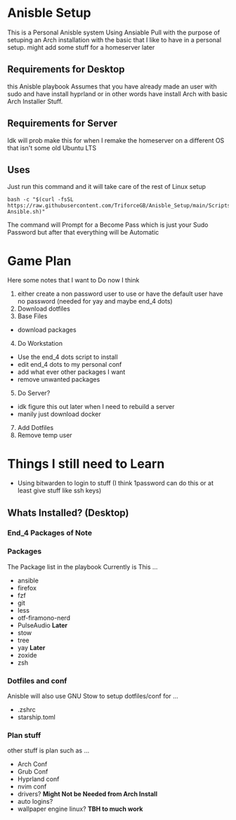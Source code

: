 # Anisble Setup

This is a Personal Anisble system Using Ansiable Pull with the purpose of setuping an Arch installation with the basic that I like to have in a personal setup.
might add some stuff for a homeserver later

## Requirements for Desktop
this Anisble playbook Assumes that you have already made an user with sudo and have install hyprland or in other words have install Arch with basic Arch Installer Stuff.

## Requirements for Server
Idk will prob make this for when I remake the homeserver on a different OS that isn't some old Ubuntu LTS

## Uses
Just run this command and it will take care of the rest of Linux setup
```
bash -c "$(curl -fsSL https://raw.githubusercontent.com/TriforceGB/Anisble_Setup/main/Scripts/Pre-Ansible.sh)"
```
The command will Prompt for a Become Pass which is just your Sudo Password but after that everything will be Automatic


# Game Plan
Here some notes that I want to Do now I think
1. either create a non password user to use or have the default user have no password (needed for yay and maybe end_4 dots)
2. Download dotfiles
3. Base Files
- download packages
4. Do Workstation 
- Use the end_4 dots script to install
- edit end_4 dots to my personal conf
- add what ever other packages I want
- remove unwanted packages
5. Do Server?
- idk figure this out later when I need to rebuild a server 
- manily just download docker
7. Add Dotfiles
8. Remove temp user

# Things I still need to Learn
- Using bitwarden to login to stuff (I think 1password can do this or at least give stuff like ssh keys)

## Whats Installed? (Desktop)
### End_4 Packages of Note

### Packages
The Package list in the playbook Currently is This ...
- ansible
- firefox
- fzf
- git
- less
- otf-firamono-nerd
- PulseAudio **Later**
- stow
- tree
- yay **Later**
- zoxide
- zsh
### Dotfiles and conf
Anisble will also use GNU Stow to setup dotfiles/conf for ...
- .zshrc
- starship.toml

### Plan stuff
other stuff is plan such as ... 
- Arch Conf
- Grub Conf
- Hyprland conf
- nvim conf
- drivers?  **Might Not be Needed from Arch Install**
- auto logins?
- wallpaper engine linux? **TBH to much work**
